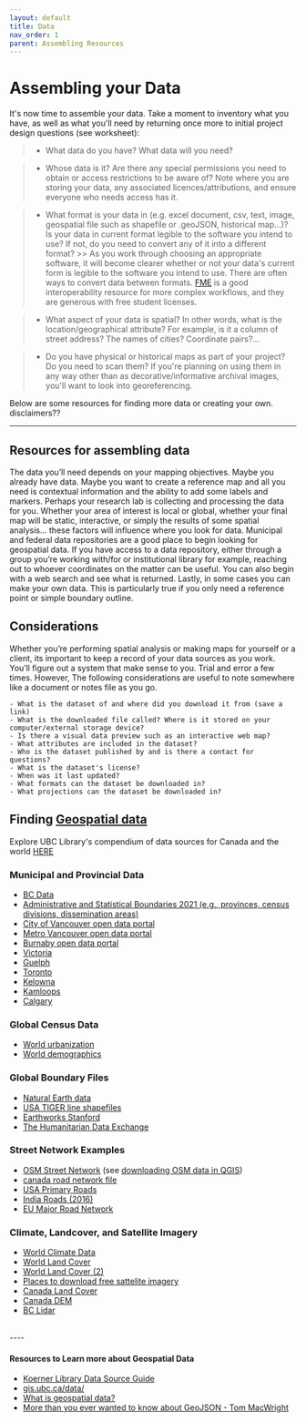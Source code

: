 ```yaml
---
layout: default
title: Data
nav_order: 1
parent: Assembling Resources
---
```


# Assembling your Data

It's now time to assemble your data. Take a moment to inventory what you have, as well as what you'll need by returning once more to initial project design questions (see worksheet):

> - What data do you have? What data will you need?

> - Whose data is it? Are there any special permissions you need to obtain or access restrictions to be aware of? Note where you are storing your data, any associated licences/attributions, and ensure everyone who needs access has it.

> - What format is your data in (e.g. excel document, csv, text, image, geospatial file such as shapefile or .geoJSON, historical map…)? Is your data in current format legible to the software you intend to use? If not, do you need to convert any of it into a different format?
	>> As you work through choosing an appropriate software, it will become clearer whether or not your data's current form is legible to the software you intend to use. There are often ways to convert data between formats. [FME](https://fme.safe.com/) is a good interoperability resource for more complex workflows, and they are generous with free student licenses. 

> - What aspect of your data is spatial? In other words, what is the location/geographical attribute? For example, is it a column of street address? The names of cities? Coordinate pairs?...
<!-- are there any location based attributes?
 (street address, geographic coordinates, city, town, country?) is there a map? (skills: geocoding, georeferencing, projecting) --> 
<!-- How to determine what's so spatial about your data.... (st addressses, then geocode) (given cities, spatial join to city layer in qgis OR add columns for xy data - copy paste from google maps  )(coordinates, display xy )(draw layer aoi in qgis) this all shows the myriad of ways data can be spatial spatializing data - (geocoding, displaying xy data) data analysis -->

> - Do you have physical or historical maps as part of your project? Do you need to scan them? If you're planning on using them in any way other than as decorative/informative archival images, you'll want to look into georeferencing. 

Below are some resources for finding more data or creating your own. disclaimers??

----

## Resources for assembling data 
The data you’ll need depends on your mapping objectives. Maybe you already have data. Maybe you want to create a reference map and all you need is contextual information and the ability to add some labels and markers. Perhaps your research lab is collecting and processing the data for you. Whether your area of interest is local or global, whether your final map will be static, interactive, or simply the results of some spatial analysis… these factors will influence where you look for data. Municipal and federal data repositories are a good place to begin looking for geospatial data. If you have access to a data repository, either through a group you’re working with/for or institutional library for example, reaching out to whoever coordinates on the matter can be useful. You can also begin with a web search and see what is returned. Lastly, in some cases you can make your own data. This is particularly true if you only need a reference point or simple boundary outline. 


## Considerations
Whether you’re performing spatial analysis or making maps for yourself or a client, its important to keep a record of your data sources as you work. You’ll figure out a system that make sense to you. Trial and error a few times. However, The following considerations are useful to note somewhere like a document or notes file as you go.

```
- What is the dataset of and where did you download it from (save a link)
- What is the downloaded file called? Where is it stored on your computer/external storage device?
- Is there a visual data preview such as an interactive web map?
- What attributes are included in the dataset? 
- Who is the dataset published by and is there a contact for questions? 
- What is the dataset's license?
- When was it last updated?
- What formats can the dataset be downloaded in? 
- What projections can the dataset be downloaded in?
```


## Finding [Geospatial data](https://ubc-library-rc.github.io/gis-intro-qgis/content/geospatial-data.html)

Explore UBC Library's compendium of data sources for Canada and the world [HERE](https://guides.library.ubc.ca/gis/datasources)

    
### Municipal and Provincial Data 
- [BC Data](https://catalogue.data.gov.bc.ca/)
- [Administrative and Statistical Boundaries 2021 (e.g., provinces, census divisions, dissemination areas)](https://www12.statcan.gc.ca/census-recensement/2021/geo/sip-pis/boundary-limites/index2021-eng.cfm?year=21)
- [City of Vancouver open data portal](https://opendata.vancouver.ca/pages/home/)
- [Metro Vancouver open data portal](https://open-data-portal-metrovancouver.hub.arcgis.com/)
- [Burnaby open data portal](https://data.burnaby.ca/)
- [Victoria](https://opendata.victoria.ca/) 
- [Guelph](http://data.open.guelph.ca/)
- [Toronto](https://open.toronto.ca/)
- [Kelowna](https://opendata.kelowna.ca/)
- [Kamloops](https://mydata-kamloops.opendata.arcgis.com/)
- [Calgary](https://data.calgary.ca/) 

### Global Census Data 
- [World urbanization](https://population.un.org/wup/DataQuery/)
- [World demographics](https://population.un.org/dataportal/home?df=d7cac223-d504-404f-807a-03d475ad6c63)

### Global Boundary Files
- [Natural Earth data](https://www.naturalearthdata.com/downloads/) 
- [USA TIGER line shapefiles](https://www.census.gov/geographies/mapping-files/time-series/geo/tiger-line-file.html)
- [Earthworks Stanford](https://earthworks.stanford.edu/)
- [The Humanitarian Data Exchange](https://data.humdata.org/dataset)


### Street Network Examples
- [OSM Street Network](https://www.openstreetmap.org/#map=11/49.2465/-123.0908&layers=H) (see [downloading OSM data in QGIS](./osm-downloader.md))
- [canada road network file](https://www12.statcan.gc.ca/census-recensement/2021/geo/sip-pis/rnf-frr/index2021-eng.cfm?year=21)
- [USA Primary Roads](https://catalog.data.gov/dataset/tiger-line-shapefile-2019-nation-u-s-primary-roads-national-shapefile)
- [India Roads (2016)](https://geodata.mit.edu/catalog/stanford-qf525mn4696)
- [EU Major Road Network](https://data.europa.eu/data/datasets/major-road-network?locale=en)

### Climate, Landcover, and Satellite Imagery
- [World Climate Data](https://www.worldclim.org/)
- [World Land Cover](https://data.apps.fao.org/catalog/iso/8cf69f76-1be0-4339-a0b0-18a93c7f4760)
- [World Land Cover (2)](https://viewer.esa-worldcover.org/worldcover/)
- [Places to download free sattelite imagery](https://gisgeography.com/free-satellite-imagery-data-list/)
- [Canada Land Cover](https://natural-resources.canada.ca/maps-tools-publications/satellite-imagery-air-photos/application-development/land-cover/21755)
- [Canada DEM](https://open.canada.ca/data/en/dataset/957782bf-847c-4644-a757-e383c0057995)
- [BC Lidar](https://lidar.gov.bc.ca/pages/download-discovery)

<br>
----

#### Resources to Learn more about Geospatial Data
- [Koerner Library Data Source Guide](https://guides.library.ubc.ca/gis/datasources)
- [gis.ubc.ca/data/](https://gis.ubc.ca/data/)
- [What is geospatial data?](https://ubc-library-rc.github.io/gis-intro-qgis/content/geospatial-data.html)
- [More than you ever wanted to know about GeoJSON - Tom MacWright](https://macwright.org/2015/03/23/geojson-second-bite.html)  
	